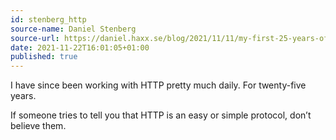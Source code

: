 ```yaml
---
id: stenberg_http
source-name: Daniel Stenberg
source-url: https://daniel.haxx.se/blog/2021/11/11/my-first-25-years-of-http/
date: 2021-11-22T16:01:05+01:00
published: true
---
```

I have since been working with HTTP pretty much daily. For twenty-five years.

If someone tries to tell you that HTTP is an easy or simple protocol, don’t believe them.
